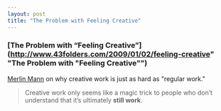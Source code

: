 ```yaml
---
layout: post
title: "The Problem with Feeling Creative"
---
```


### [The Problem with “Feeling Creative”](http://www.43folders.com/2009/01/02/feeling-creative" "The Problem with "Feeling Creative"")

[Merlin Mann](http://merlinmann.com "Merlin Mann") on why creative work is just as hard as "regular work."

> Creative work only seems like a magic trick to people who don’t understand that it’s ultimately **still work**.